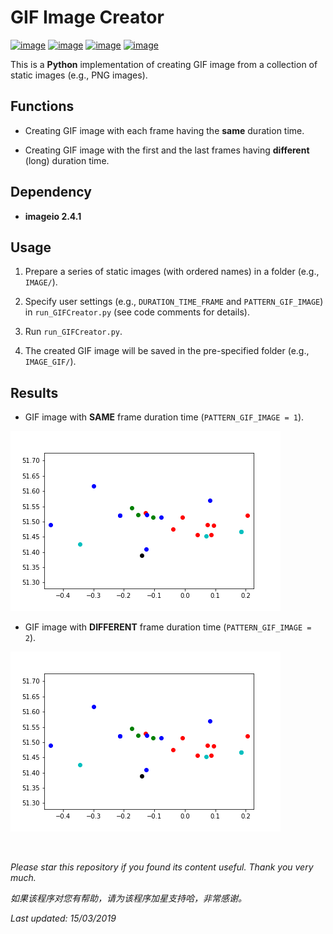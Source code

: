 # GIF Image Creator

[![image](https://img.shields.io/badge/license-MIT-lightgrey.svg)]()
[![image](https://img.shields.io/badge/python-3.7-blue.svg)]()
[![image](https://img.shields.io/badge/status-stable-brightgreen.svg)]()
[![image](https://img.shields.io/badge/build-passing-brightgreen.svg)]()

This is a **Python** implementation of creating GIF image from a collection of static images (e.g., PNG images).

## Functions

- Creating GIF image with each frame having the **same** duration time.

- Creating GIF image with the first and the last frames having **different** (long) duration time.

## Dependency

* __imageio 2.4.1__

## Usage

1. Prepare a series of static images (with ordered names) in a folder (e.g., ```IMAGE/```).

2. Specify user settings (e.g., ```DURATION_TIME_FRAME``` and ```PATTERN_GIF_IMAGE```) in ```run_GIFCreator.py``` (see code comments for details).

2. Run ```run_GIFCreator.py```.

3. The created GIF image will be saved in the pre-specified folder (e.g., ```IMAGE_GIF/```).

## Results

- GIF image with **SAME** frame duration time (```PATTERN_GIF_IMAGE = 1```).

![Equivariance](https://github.com/HeZhang1994/gif-creator/blob/master/IMAGE_GIF/imgGIF_SAME.gif)

- GIF image with **DIFFERENT** frame duration time (```PATTERN_GIF_IMAGE = 2```).

![Equivariance](https://github.com/HeZhang1994/gif-creator/blob/master/IMAGE_GIF/imgGIF_DIFF.gif)

<br>

<i>Please star this repository if you found its content useful. Thank you very much.</i>

<i>如果该程序对您有帮助，请为该程序加星支持哈，非常感谢。</i>

<i>Last updated: 15/03/2019</i>

